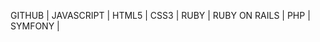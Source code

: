 GITHUB | 
JAVASCRIPT | 
HTML5 | 
CSS3 | 
RUBY | 
RUBY ON RAILS | 
PHP | 
SYMFONY | 



























